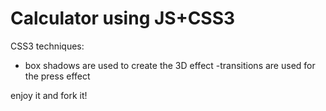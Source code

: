 # Calculator using JS+CSS3

CSS3 techniques:
- box shadows are used to create the 3D effect
-transitions are used for the press effect 

enjoy it and fork it!
